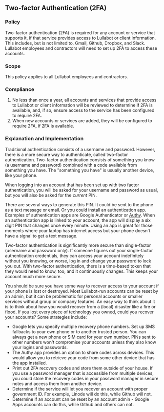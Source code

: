 ## Two-factor Authentication (2FA)

### Policy
Two-factor authentication (2FA) is required for any account or service that supports it, if that service provides access to Lullabot or client information. This includes, but is not limited to, Gmail, Github, Dropbox, and Slack. Lullabot employees and contractors will need to set up 2FA to access these accounts.

### Scope
This policy applies to all Lullabot employees and contractors.

### Compliance
1. No less than once a year, all accounts and services that provide access to Lullabot or client information will be reviewed to determine if 2FA is available, and, if so, ensure access to the service has been configured to require 2FA.
2. When new accounts or services are added, they will be configured to require 2FA, if 2FA is available.


### Explanation and Implementation

Traditional authentication consists of a username and password. However, there is a more secure way to authenticate, called two-factor authentication. Two-factor authentication consists of something you know (a username and password) combined with a code available from something you have. The "something you have" is usually another device, like your phone.

When logging into an account that has been set up with two factor authentication, you will be asked for your username and password as usual, but you will also be asked for the _current_ PIN. 

There are several ways to generate this PIN. It could be sent to the phone as a text message or email. Or you could install an authentication app. Examples of authentication apps are Google Authenticator or [Authy](https://www.authy.com/).
When an authentication app is linked to your account, the app will display a six digit PIN that changes 
once every minute. Using an app is great for those moments where your laptop has internet access but your phone doesn't have a signal to get a text message.

Two-factor authentication is significantly more secure than single-factor (username and password only). If someone figures out your single-factor authentication credentials, they can access your account indefinitely without you knowing, or worse, log in and change your password to lock you out. With two-factor
authentication, there is a time-based token that they would need to know, too, and it continuously changes. This keeps your account much more secure.

You should be sure you have some way to recover access to your account if your phone is lost or destroyed. Most Lullabot-run accounts can be reset by an admin, but it can be problematic for personal accounts or smaller services without group or company features. An easy way to think about it is to think about how you would recover from a (local) disaster like a fire or flood. If you lost every piece of technology you owned, could you recover your accounts? Some strategies include:

* Google lets you specify multiple recovery phone numbers. Set up SMS fallbacks to your own phone or to another trusted person. You can always get a new phone or SIM card for your own number. PINs sent to other numbers won't compromise your accounts unless they also know your logins and passwords.
* The Authy app provides an option to share codes across devices. This would allow you to retrieve your code from some other device that has the app installed.
* Print out 2FA recovery codes and store them outside of your house. If you use a password manager that is accessible from multiple devices, you could store the recovery codes in your password manager in secure notes and access them from another device.
* Determine if the service will let you recover an account with proper government ID. For example, Linode will do this, while Github will not.
* Determine if an account can be reset by an account admin - Google Apps accounts can do this, while Github and others can not.

